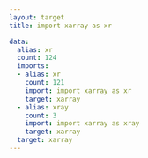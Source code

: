 ```yaml
---
layout: target
title: import xarray as xr

data:
  alias: xr
  count: 124
  imports:
  - alias: xr
    count: 121
    import: import xarray as xr
    target: xarray
  - alias: xray
    count: 3
    import: import xarray as xray
    target: xarray
  target: xarray
---
```

